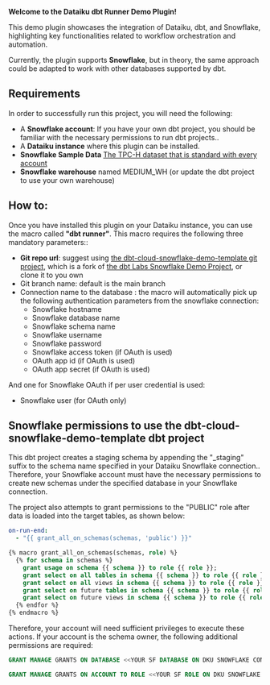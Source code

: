**Welcome to the Dataiku dbt Runner Demo Plugin!**

This demo plugin showcases the integration of Dataiku, dbt, and Snowflake, highlighting key functionalities related to workflow orchestration and automation.

Currently, the plugin supports **Snowflake**, but in theory, the same approach could be adapted to work with other databases supported by dbt.

## Requirements
In order to successfully run this project, you will need the following:

- A **Snowflake account**: If you have your own dbt project, you should be familiar with the necessary permissions to run dbt projects..
- A **Dataiku instance** where this plugin can be installed.
- **Snowflake Sample Data** [The TPC-H dataset that is standard with every account](https://docs.snowflake.com/en/user-guide/sample-data-tpch.html)
- **Snowflake warehouse** named MEDIUM_WH (or update the dbt project to use your own warehouse)

## How to:
Once you have installed this plugin on your Dataiku instance, you can use the macro called **"dbt runner"**. This macro requires the following three mandatory parameters::
- **Git repo url**: suggest using [the dbt-cloud-snowflake-demo-template git project](https://github.com/johnson-zhang-au/dbt-cloud-snowflake-demo.git), which is a fork of [the dbt Labs Snowflake Demo Project](https://github.com/dbt-labs/dbt-cloud-snowflake-demo-template), or clone it to you own
- Git branch name: default is the main branch
- Connection name to the database : the macro will automatically pick up the following authentication parameters from the snowflake connection:
    - Snowflake hostname
    - Snowflake database name
    - Snowflake schema name
    - Snowflake username
    - Snowflake password
    - Snowflake access token (if OAuth is used)
    - OAuth app id (if OAuth is used)
    - OAuth app secret (if OAuth is used)

And one for Snowflake OAuth if per user credential is used:
- Snowflake user (for OAuth only)

## Snowflake permissions to use the dbt-cloud-snowflake-demo-template dbt project

This dbt project creates a staging schema by appending the "_staging" suffix to the schema name specified in your Dataiku Snowflake connection.. Therefore, your Snowflake account must have the necessary permissions to create new schemas under the specified database in your Snowflake connection.

The project also attempts to grant permissions to the "PUBLIC" role after data is loaded into the target tables, as shown below:

```yaml
on-run-end:
  - "{{ grant_all_on_schemas(schemas, 'public') }}"
```

```sql
{% macro grant_all_on_schemas(schemas, role) %}
  {% for schema in schemas %}
    grant usage on schema {{ schema }} to role {{ role }};
    grant select on all tables in schema {{ schema }} to role {{ role }};
    grant select on all views in schema {{ schema }} to role {{ role }};
    grant select on future tables in schema {{ schema }} to role {{ role }};
    grant select on future views in schema {{ schema }} to role {{ role }};
  {% endfor %}
{% endmacro %}
```

Therefore, your account will need sufficient privileges to execute these actions. If your account is the schema owner, the following additional permissions are required:

```sql
GRANT MANAGE GRANTS ON DATABASE <<YOUR SF DATABASE ON DKU SNOWFLAKE CONNECTION>> TO ROLE <<YOUR SF ROLE ON DKU SNOWFLAKE CONNECTION>>;

GRANT MANAGE GRANTS ON ACCOUNT TO ROLE <<YOUR SF ROLE ON DKU SNOWFLAKE CONNECTION>>;
```
